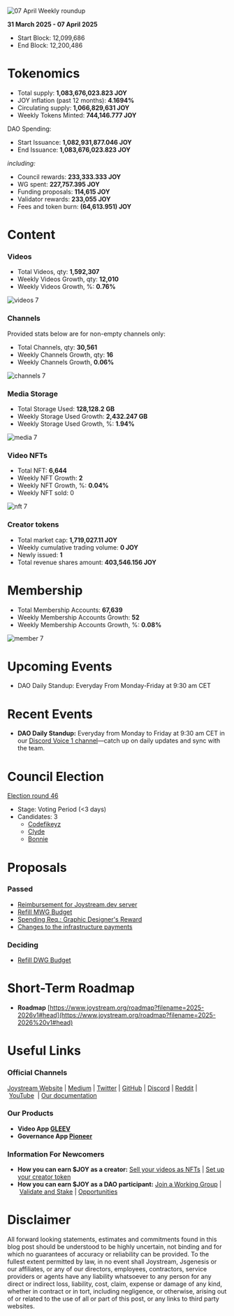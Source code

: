 ![07 April Weekly roundup](https://github.com/user-attachments/assets/58574877-2412-4200-8f6d-4c35c7d1cce2)

**31 March 2025 - 07 April 2025**

- Start Block: 12,099,686
- End Block: 12,200,486

# Tokenomics

- Total supply: **1,083,676,023.823 JOY**
- JOY inflation (past 12 months): **4.1694%**
- Circulating supply: **1,066,829,631 JOY**
- Weekly Tokens Minted: **744,146.777 JOY**

DAO Spending:

- Start Issuance: **1,082,931,877.046 JOY**
- End Issuance: **1,083,676,023.823 JOY**

*including:*

- Council rewards: **233,333.333 JOY**
- WG spent: **227,757.395 JOY**
- Funding proposals: **114,615 JOY**
- Validator rewards: **233,055 JOY**
- Fees and token burn: **(64,613.951) JOY**

# **Content**

### Videos

- Total Videos, qty: **1,592,307**
- Weekly Videos Growth, qty: **12,010**
- Weekly Videos Growth, %: **0.76%**

![videos 7](https://github.com/user-attachments/assets/9740917b-d003-4ac6-a813-17d31ed98b39)

### Channels

Provided stats below are for non-empty channels only:

- Total Channels, qty: **30,561**
- Weekly Channels Growth, qty: **16**
- Weekly Channels Growth, **0.06%**

![channels 7](https://github.com/user-attachments/assets/b97baa1f-9ec4-4bd0-8393-00cec0e84560)

### Media Storage

- Total Storage Used: **128,128.2 GB**
- Weekly Storage Used Growth: **2,432.247 GB**
- Weekly Storage Used Growth, %: **1.94%**

![media 7](https://github.com/user-attachments/assets/ada2fe22-0ffe-49a2-a6e8-e41802c4aaa5)

### Video NFTs

- Total NFT: **6,644**
- Weekly NFT Growth: **2**
- Weekly NFT Growth, %: **0.04%**
- Weekly NFT sold: 0

![nft 7](https://github.com/user-attachments/assets/3833b946-da72-46f9-b7ce-06d1c2b4c554)

### Creator tokens

- Total market cap: **1,719,027.11 JOY**
- Weekly cumulative trading volume: **0 JOY**
- Newly issued: **1**
- Total revenue shares amount: **403,546.156 JOY**

# **Membership**

- Total Membership Accounts: **67,639**
- Weekly Membership Accounts Growth: **52**
- Weekly Membership Accounts Growth, %: **0.08%**

![member 7](https://github.com/user-attachments/assets/c63579b6-b97d-4abf-a26b-cb62383f8ba6)

# **Upcoming Events**

- DAO Daily Standup: Everyday From Monday-Friday at 9:30 am CET

# **Recent Events**

- **DAO Daily Standup:** Everyday from Monday to Friday at 9:30 am CET in our [Discord Voice 1 channel](https://discord.gg/NaNzysB5YZ)—catch up on daily updates and sync with the team.

# **Council Election**

[Election round 46](https://pioneerapp.xyz/#/election)

- Stage: Voting Period (<3 days)
- Candidates: 3
    - [Codefikeyz](https://pioneerapp.xyz/#/election?candidate=00000074)
    - [Clyde](https://pioneerapp.xyz/#/election?candidate=00000075)
    - [Bonnie](https://pioneerapp.xyz/#/election?candidate=00000076)

# Proposals

### Passed

- [Reimbursement for Joystream.dev server](https://pioneerapp.xyz/#/proposals/preview/1109)
- [Refill MWG Budget](https://pioneerapp.xyz/#/proposals/preview/1110)
- [Spending Req.: Graphic Designer's Reward](https://pioneerapp.xyz/#/proposals/preview/1107)
- [Changes to the infrastructure payments](https://pioneerapp.xyz/#/proposals/preview/1108)

### Deciding

- [Refill DWG Budget](https://pioneerapp.xyz/#/proposals/preview/1111)

# **Short-Term Roadmap**

- **Roadmap** [https://www.joystream.org/roadmap?filename=2025-2026v1#head](https://www.joystream.org/roadmap?filename=2025-2026%20v1#head)

# **Useful Links**

### **Official Channels**

[Joystream Website](https://www.joystream.org/) | [Medium](https://blog.joystream.org/) | [Twitter](https://twitter.com/JoystreamDAO/) | [GitHub](https://github.com/Joystream) | [Discord](https://discord.com/invite/DE9UN3YpRP) | [Reddit](https://www.reddit.com/r/joystream_dao/) | [YouTube](https://www.youtube.com/@joystream8627)  | [Our documentation](https://handbook.joystream.org/)

### **Our Products**

- **Video App [GLEEV](https://gleev.xyz/)**
- **Governance App [Pioneer](https://pioneerapp.xyz/)**

### **Information For Newcomers**

- **How you can earn $JOY as a creator:** [Sell your videos as NFTs](https://www.joystream.org/ru/#video-nfts) | [Set up your creator token](https://www.joystream.org/ru/#creator-tokens)
- **How you can earn $JOY as a DAO participant:** [Join a Working Group](https://pioneerapp.xyz/#/working-groups/openings) | [Validate and Stake](https://handbook.joystream.org/system/nomination) | [Opportunities](https://discord.com/channels/811216481340751934/1119240044830527529)

# **Disclaimer**

All forward looking statements, estimates and commitments found in this blog post should be understood to be highly uncertain, not binding and for which no guarantees of accuracy or reliability can be provided. To the fullest extent permitted by law, in no event shall Joystream, Jsgenesis or our affiliates, or any of our directors, employees, contractors, service providers or agents have any liability whatsoever to any person for any direct or indirect loss, liability, cost, claim, expense or damage of any kind, whether in contract or in tort, including negligence, or otherwise, arising out of or related to the use of all or part of this post, or any links to third party websites.
